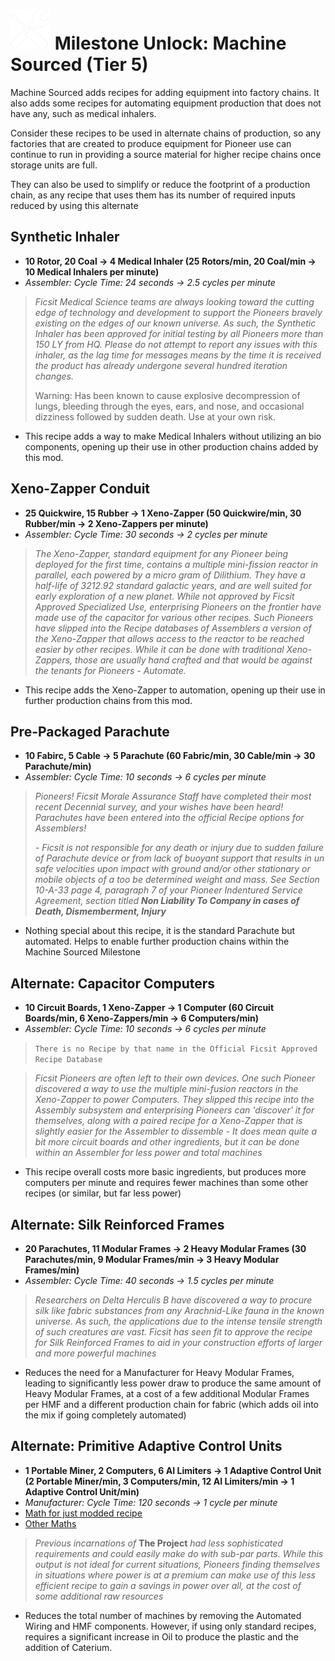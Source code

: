 
# ![Machine Sourced](../../img/machine_sourced.png) Milestone Unlock: Machine Sourced (Tier 5)

Machine Sourced adds recipes for adding equipment into factory chains. It also adds some recipes for automating equipment production that does not have any, such as medical inhalers.

Consider these recipes to be used in alternate chains of production, so any factories that are created to produce equipment for Pioneer use can continue to run in providing a source material for higher recipe chains once storage units are full. 

They can also be used to simplify or reduce the footprint of a production chain, as any recipe that uses them has its number of required inputs reduced by using this alternate

## Synthetic Inhaler
* **10 Rotor, 20 Coal -> 4 Medical Inhaler (25 Rotors/min, 20 Coal/min -> 10 Medical Inhalers per minute)**
* *Assembler: Cycle Time: 24 seconds -> 2.5 cycles per minute*

> *Ficsit Medical Science teams are always looking toward the cutting edge of technology and development to support  the Pioneers bravely existing on the edges of our known universe. As such, the Synthetic Inhaler has been approved for initial testing by all Pioneers more than 150 LY from HQ. Please do not attempt to report any issues with this inhaler, as the lag time for messages means by the time it is received the product has already undergone several hundred iteration changes.*
>
> Warning: Has been known to cause explosive decompression of lungs, bleeding through the eyes, ears, and nose, and occasional dizziness followed by sudden death. Use at your own risk.

* This recipe adds a way to make Medical Inhalers without utilizing an bio components, opening up their use in other production chains added by this mod.

## Xeno-Zapper Conduit
* **25 Quickwire, 15 Rubber -> 1 Xeno-Zapper (50 Quickwire/min, 30 Rubber/min -> 2 Xeno-Zappers per minute)**
* *Assembler: Cycle Time: 30 seconds -> 2 cycles per minute*

> *The Xeno-Zapper, standard equipment for any Pioneer being deployed for the first time, contains a multiple mini-fission reactor in parallel, each powered by a micro gram of Dilithium. They have a half-life of 3212.92 standard galactic years, and are well suited for early exploration of a new planet. While not approved by Ficsit Approved Specialized Use, enterprising Pioneers on the frontier have made use of the capacitor for various other recipes. Such Pioneers have slipped into the Recipe databases of Assemblers a version of the Xeno-Zapper that allows access to the reactor to be reached easier by other recipes. While it can be done with traditional Xeno-Zappers, those are usually hand crafted and that would be against the tenants for Pioneers - Automate.*

* This recipe adds the Xeno-Zapper to automation, opening up their use in further production chains from this mod.

## Pre-Packaged Parachute
* **10 Fabirc, 5 Cable -> 5 Parachute (60 Fabric/min, 30 Cable/min -> 30 Parachute/min)**
* *Assembler: Cycle Time: 10 seconds -> 6 cycles per minute*

> *Pioneers! Ficsit Morale Assurance Staff have completed their most recent Decennial survey, and your wishes have been heard! Parachutes have been entered into the official Recipe options for Assemblers!*
>
> *- Ficsit is not responsible for any death or injury due to sudden failure of Parachute device or from lack of buoyant support that results in un safe velocities upon impact with ground and/or other stationary or mobile objects of a too be determined weight and mass. See Section 10-A-33 page 4, paragraph 7 of your Pioneer Indentured Service Agreement, section titled **Non Liability To Company in cases of Death, Dismemberment, Injury***

* Nothing special about this recipe, it is the standard Parachute but automated. Helps to enable further production chains within the Machine Sourced Milestone

## Alternate: Capacitor Computers
* **10 Circuit Boards, 1 Xeno-Zapper -> 1 Computer (60 Circuit Boards/min, 6 Xeno-Zappers/min -> 6 Computers/min)**
* *Assembler: Cycle Time: 10 seconds -> 6 cycles per minute* 

> ```There is no Recipe by that name in the Official Ficsit Approved Recipe Database```


> *Ficsit Pioneers are often left to their own devices. One such Pioneer discovered a way to use the multiple mini-fusion reactors in the Xeno-Zapper to power Computers. They slipped this recipe into the Assembly subsystem and enterprising Pioneers can 'discover' it for themselves, along with a paired recipe for a Xeno-Zapper that is slightly easier for the Assembler to dissemble - It does mean quite a bit more circuit boards and other ingredients, but it can be done within an Assembler for less power and total machines*

* This recipe overall costs more basic ingredients, but produces more computers per minute and requires fewer machines than some other recipes (or similar, but far less power)

## Alternate: Silk Reinforced Frames
* **20 Parachutes, 11 Modular Frames -> 2 Heavy Modular Frames (30 Parachutes/min, 9 Modular Frames/min -> 3 Heavy Modular Frames/min)**
* *Assembler: Cycle Time: 40 seconds -> 1.5 cycles per minute*

> *Researchers on  Delta Herculis B have discovered a way to procure silk like fabric substances from any Arachnid-Like fauna in the known universe. As such, the applications due to the intense tensile strength of such creatures are vast. Ficsit has seen fit to approve the recipe for Silk Reinforced Frames to aid in your construction efforts of larger and more powerful machines*

* Reduces the need for a Manufacturer for Heavy Modular Frames, leading to significantly less power draw to produce the same amount of Heavy Modular Frames, at a cost of a few additional Modular Frames per HMF and a different production chain for fabric (which adds oil into the mix if going completely automated)

## Alternate: Primitive Adaptive Control Units
* **1 Portable Miner, 2 Computers, 6 AI Limiters -> 1 Adaptive Control Unit (2 Portable Miner/min, 3 Computers/min, 12 AI Limiters/min -> 1 Adaptive Control Unit/min)**
* *Manufacturer: Cycle Time: 120 seconds -> 1 cycle per minute*
* [Math for just modded recipe](../../Documentation/recipe_comparisons/machine_sourced/adaptive_control_unit/adaptive_control_unit_modded.md)
* [Other Maths](../../Documentation/recipe_comparisons/machine_sourced/adaptive_control_unit/)
  
> *Previous incarnations of* **The Project** *had less sophisticated requirements and could easily make do with sub-par parts. While this output is not ideal for current situations, Pioneers finding themselves in situations where power is at a premium can make use of this less efficient recipe to gain a savings in power over all, at the cost of some additional raw resources*

* Reduces the total number of machines by removing the Automated Wiring and HMF components. However, if using only standard recipes, requires a significant increase in Oil to produce the plastic and the addition of Caterium.
